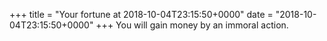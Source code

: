 +++
title = "Your fortune at 2018-10-04T23:15:50+0000"
date = "2018-10-04T23:15:50+0000"
+++
You will gain money by an immoral action.  
